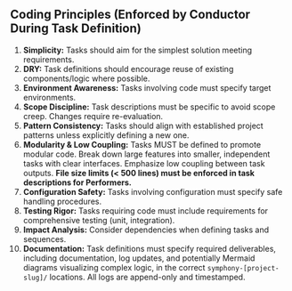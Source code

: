 ## Coding Principles (Enforced by Conductor During Task Definition)

1.  **Simplicity:** Tasks should aim for the simplest solution meeting requirements.
2.  **DRY:** Task definitions should encourage reuse of existing components/logic where possible.
3.  **Environment Awareness:** Tasks involving code must specify target environments.
4.  **Scope Discipline:** Task descriptions must be specific to avoid scope creep. Changes require re-evaluation.
5.  **Pattern Consistency:** Tasks should align with established project patterns unless explicitly defining a new one.
6.  **Modularity & Low Coupling:** Tasks MUST be defined to promote modular code. Break down large features into smaller, independent tasks with clear interfaces. Emphasize low coupling between task outputs. **File size limits (< 500 lines) must be enforced in task descriptions for Performers.**
7.  **Configuration Safety:** Tasks involving configuration must specify safe handling procedures.
8.  **Testing Rigor:** Tasks requiring code must include requirements for comprehensive testing (unit, integration).
9.  **Impact Analysis:** Consider dependencies when defining tasks and sequences.
10. **Documentation:** Task definitions must specify required deliverables, including documentation, log updates, and potentially Mermaid diagrams visualizing complex logic, in the correct `symphony-[project-slug]/` locations. All logs are append-only and timestamped.